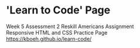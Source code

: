 # 'Learn to Code' Page
Week 5 Assessment 2 Reskill Americans Assignment <br>
Responsive HTML and CSS Practice Page <br>
https://kboeh.github.io/learn-code/
